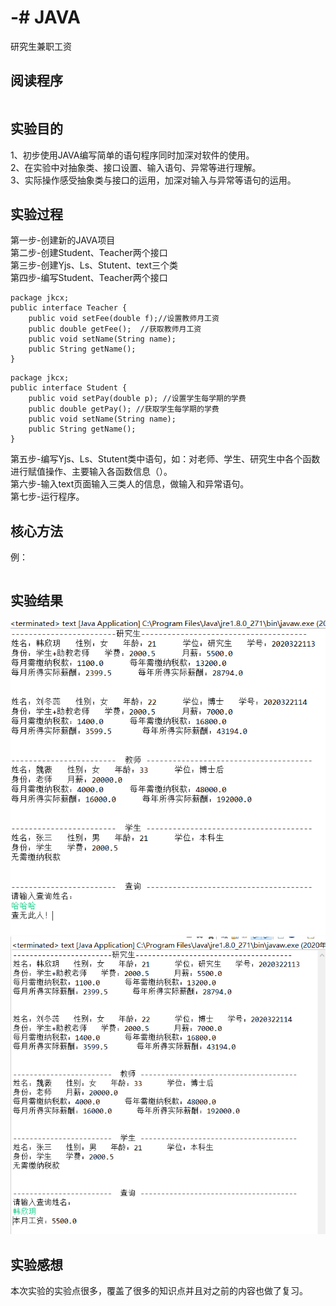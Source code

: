 # -# JAVA
研究生兼职工资
## 阅读程序
```
```  
## 实验目的  
1、初步使用JAVA编写简单的语句程序同时加深对软件的使用。  
2、在实验中对抽象类、接口设置、输入语句、异常等进行理解。  
3、实际操作感受抽象类与接口的运用，加深对输入与异常等语句的运用。  
## 实验过程  
第一步-创建新的JAVA项目  
第二步-创建Student、Teacher两个接口  
第三步-创建Yjs、Ls、Stutent、text三个类  
第四步-编写Student、Teacher两个接口  
```
package jkcx;
public interface Teacher {
	public void setFee(double f);//设置教师月工资
	public double getFee();	 //获取教师月工资
	public void setName(String name);
	public String getName();	 
}
```
```
package jkcx;
public interface Student {
	public void setPay(double p); //设置学生每学期的学费
	public double getPay(); //获取学生每学期的学费
	public void setName(String name);
	public String getName();	
}
```  

第五步-编写Yjs、Ls、Stutent类中语句，如：对老师、学生、研究生中各个函数进行赋值操作、主要输入各函数信息（）。  
第六步-输入text页面输入三类人的信息，做输入和异常语句。  
第七步-运行程序。  
## 核心方法  
例：
```
```  
## 实验结果  
![](https://github.com/Hanxinyue13/-/blob/main/%E8%BF%90%E8%A1%8C%E7%BB%93%E6%9E%9C1.PNG)
![](https://github.com/Hanxinyue13/-/blob/main/%E8%BF%90%E8%A1%8C%E7%BB%93%E6%9E%9C2.PNG)
## 实验感想  
本次实验的实验点很多，覆盖了很多的知识点并且对之前的内容也做了复习。  
